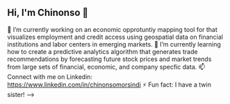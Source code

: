 ## Hi, I'm Chinonso 👋

🔭 I’m currently working on an economic opprotuntiy mapping tool for that visualizes employment and credit access using geospatial data on financial institutions and labor centers in emerging markets. 
🌱 I’m currently learning how to create a predictive analytics algorithm that generates trade recommendations by forecasting future stock prices and market trends from large sets of financial, economic, and company specfic data. 
📫 Connect with me on Linkedin: https://www.linkedin.com/in/chinonsomorsindi
⚡ Fun fact: I have a twin sister!
-->

<!--
**ChinonsoM/ChinonsoM** is a ✨ _special_ ✨ repository because its `README.md` (this file) appears on your GitHub profile.
